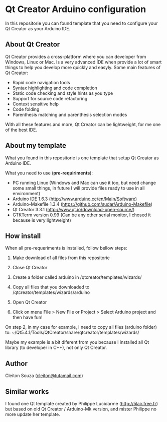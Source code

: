 # Qt Creator Arduino configuration

In this repositorie you can found template that you need to configure your Qt Creator as your Arduino IDE.

## About Qt Creator
Qt Creator provides a cross-platform where you can developer from Windows, Linux or Mac. Is a very advanced IDE when provide a lot of smart things to help you develop more quickly and easyly. Some main features of Qt Creator:
- Rapid code navigation tools
- Syntax highlighting and code completion
- Static code checking and style hints as you type
- Support for source code refactoring
- Context sensitive help
- Code folding
- Parenthesis matching and parenthesis selection modes

With all these features and more, Qt Creator can be lightweight, for me one of the best IDE.

## About my template
What you found in this repositorie is one template that setup Qt Creator as Arduino IDE.

What you need to use (<b>pre-requiriments</b>):
* PC running Linux (Windows and Mac can use it too, but need change some small things, in future I will provide files ready to use in all environment)
* Arduino IDE 1.6.3 (http://www.arduino.cc/en/Main/Software)
* Arduino-Makefile 1.3.4 (https://github.com/sudar/Arduino-Makefile)
* Qt Creator 3.3.1 (http://www.qt.io/download-open-source/)
* GTKTerm version 0.99 (Can be any other serial monitor, I chosed it because is very lightweight)


## How install
When all pre-requeriments is installed, follow bellow steps:

1. Make download of all files from this repositorie

2. Close Qt Creator

3. Create a folder called arduino in <folder-where-intalled-qt-creator>/qtcreator/templates/wizards/

4. Copy all files that you downloaded to <folder-where-intalled-qt-creator>/qtcreator/templates/wizards/arduino

4. Open Qt Creator

5. Click on menu File > New File or Project > Select Arduino project and then have fun!

On step 2, in my case for example, I need to copy all files (arduino folder) to: ~/Qt5.4.1/Tools/QtCreator/share/qtcreator/templates/wizards/

Maybe my example is a bit diferent from you because I installed all Qt library (to developer in C++), not only Qt Creator.


## Author
Cleiton Souza (cleiton@tutamail.com)


## Similar works
I found one Qt template created by Philippe Lucidarme (http://5lair.free.fr) but based on old Qt Creator / Arduino-Mk version, and mister Philippe no more update her template.